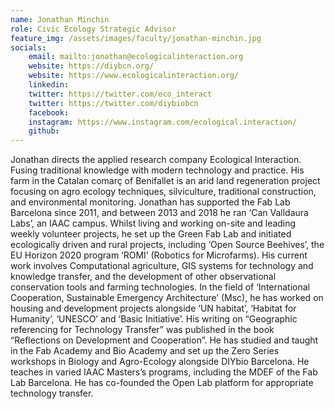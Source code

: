 ```yaml
---
name: Jonathan Minchin
role: Civic Ecology Strategic Advisor
feature_img: /assets/images/faculty/jonathan-minchin.jpg
socials:
    email: mailto:jonathan@ecologicalinteraction.org
    website: https://diybcn.org/
    website: https://www.ecologicalinteraction.org/
    linkedin:
    twitter: https://twitter.com/eco_interact
    twitter: https://twitter.com/diybiobcn
    facebook:
    instagram: https://www.instagram.com/ecological.interaction/
    github:
---
```


Jonathan directs the applied research company Ecological Interaction. Fusing traditional knowledge with modern technology and practice. His farm in the Catalan comarç of Benifallet is an arid land regeneration project focusing on agro ecology techniques, silviculture, traditional construction, and environmental monitoring. Jonathan has supported the Fab Lab Barcelona since 2011, and between 2013 and 2018 he ran ‘Can Valldaura Labs’, an IAAC campus. Whilst living and working on-site and leading weekly volunteer projects, he set up the Green Fab Lab and initiated ecologically driven and rural projects, including ‘Open Source Beehives’, the EU Horizon 2020 program ‘ROMI’ (Robotics for Microfarms). His current work involves Computational agriculture, GIS systems for technology and knowledge transfer, and the development of other observational conservation tools and farming technologies. In the field of ‘International Cooperation, Sustainable Emergency Architecture’ (Msc), he has worked on housing and development projects alongside ‘UN habitat’, ‘Habitat for Humanity’, ‘UNESCO’ and ‘Basic Initiative’. His writing on “Geographic referencing for Technology Transfer” was published in the book “Reflections on Development and Cooperation”. He has studied and taught in the Fab Academy and Bio Academy and set up the Zero Series workshops in Biology and Agro-Ecology alongside DIYbio Barcelona. He teaches in varied IAAC Masters’s programs, including the MDEF of the Fab Lab Barcelona. He has co-founded the Open Lab platform for appropriate technology transfer.